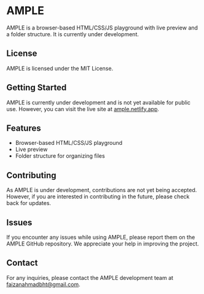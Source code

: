 # AMPLE

AMPLE is a browser-based HTML/CSS/JS playground with live preview and a folder structure. It is currently under development.

## License

AMPLE is licensed under the MIT License.

## Getting Started

AMPLE is currently under development and is not yet available for public use. However, you can visit the live site at [ample.netlify.app](https://ample.netlify.app/).

## Features

- Browser-based HTML/CSS/JS playground
- Live preview
- Folder structure for organizing files

## Contributing

As AMPLE is under development, contributions are not yet being accepted. However, if you are interested in contributing in the future, please check back for updates.

## Issues

If you encounter any issues while using AMPLE, please report them on the AMPLE GitHub repository. We appreciate your help in improving the project.

## Contact

For any inquiries, please contact the AMPLE development team at [faizanahmadbht@gmail.com](mailto:faizanahmadbht@gmail.com).
